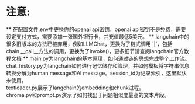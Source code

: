 # 注意:

** 在配置文件.env中更换你的openai api密钥，openai api密钥不是免费，需要设定支付方式，需要添加一张国外银行卡，并充值最低5美元。
** langchain中的很多旧版本的方法已被弃用，例如LLMChat，更换为了链式调用 '|'，包括chain.__call__方法的调用，更换为了invoke()，更多细节请查阅langchain官方教程文档
** main.py为langchain的基本原理，如何通过链的思想完成整个工作流。  
   chat_history.py为langchain如何进行记忆储存和管理，并如何模板将字符串信息转换分解为human message和AI message。session_id为记录索引，这里默认未使用。  
   textloader.py展示了langchain的embedding和chunk过程。  
   chroma.py和prompt.py演示了如何找出于问题相似度最高的文本片段。  
